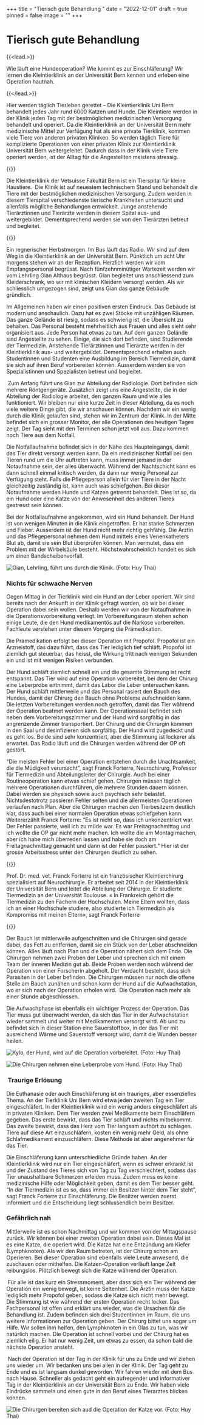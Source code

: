 +++
title = "Tierisch gute Behandlung "
date = "2022-12-01"
draft = true
pinned = false
image = ""
+++
# Tierisch gute Behandlung 

{{<lead.>}}

Wie läuft eine Hundeoperation? Wie kommt es zur Einschläferung? Wir lernen die Kleintierklinik an der Universität Bern kennen und erleben eine Operation hautnah.  

{{</lead.>}}

Hier werden täglich Tierleben gerettet – Die Kleintierklinik Uni Bern behandelt jedes Jahr rund 6000 Katzen und Hunde. Die Kleintiere werden in der Klinik jeden Tag mit der bestmöglichen medizinischen Versorgung behandelt und operiert. Da die Kleintierklinik an der Universität Bern mehr medizinische Mittel zur Verfügung hat als eine private Tierklinik, kommen viele Tiere von anderen privaten Kliniken. So werden täglich Tiere für komplizierte Operationen von einer privaten Klinik zur Kleintierklinik Universität Bern weitergeleitet. Dadurch dass in der Klinik viele Tiere operiert werden, ist der Alltag für die Angestellten meistens stressig.  

{{<box title="Kleintierklinik an der Universität Bern">}}

Die Kleintierklinik der Vetsuisse Fakultät Bern ist ein Tierspital für kleine Haustiere.  Die Klinik ist auf neuestem technischem Stand und behandelt die Tiere mit der bestmöglichen medizinischen Versorgung. Zudem werden in diesem Tierspital verschiedenste tierische Krankheiten untersucht und allenfalls mögliche Behandlungen entwickelt. Junge anstehende Tierärztinnen und Tierärzte werden in diesem Spital aus- und weitergebildet. Dementsprechend werden sie von den Tierärzten betreut und begleitet. 

{{</box>}}

Ein regnerischer Herbstmorgen. Im Bus läuft das Radio. Wir sind auf dem Weg in die Kleintierklinik an der Universität Bern. Pünktlich um acht Uhr morgens stehen wir an der Rezeption. Herzlich werden wir vom Empfangspersonal begrüsst. Nach fünfzehnminütiger Wartezeit werden wir vom Lehrling Gian Althaus begrüsst. Gian begleitet uns anschliessend zum Kleiderschrank, wo wir mit klinischen Kleidern versorgt werden. Als wir schliesslich umgezogen sind, zeigt uns Gian das ganze Gebäude gründlich.  

Im Allgemeinen haben wir einen positiven ersten Eindruck. Das Gebäude ist modern und anschaulich. Dazu hat es zwei Stöcke mit unzähligen Räumen. Das ganze Gelände ist riesig, sodass es schwierig ist, die Übersicht zu behalten. Das Personal besteht mehrheitlich aus Frauen und alles sieht sehr organisiert aus. Jede Person hat etwas zu tun. Auf dem ganzen Gelände sind Angestellte zu sehen. Einige, die sich dort befinden, sind Studierende der Tiermedizin. Anstehende Tierärztinnen und Tierärzte werden in der Kleintierklinik aus- und weitergebildet. Dementsprechend erhalten auch Studentinnen und Studenten eine Ausbildung im Bereich Tiermedizin, damit sie sich auf ihren Beruf vorbereiten können. Ausserdem werden sie von Spezialistinnen und Spezialisten betreut und begleitet. 

 Zum Anfang führt uns Gian zur Abteilung der Radiologie. Dort befinden sich mehrere Röntgengeräte. Zusätzlich zeigt uns eine Angestellte, die in der Abteilung der Radiologie arbeitet, den ganzen Raum und wie alles funktioniert. Wir bleiben nur eine kurze Zeit in dieser Abteilung, da es noch viele weitere Dinge gibt, die wir anschauen können. Nachdem wir ein wenig durch die Klinik gelaufen sind, stehen wir im Zentrum der Klinik. In der Mitte befindet sich ein grosser Monitor, der alle Operationen des heutigen Tages zeigt. Der Tag sieht mit den Terminen schon jetzt voll aus. Dazu kommen noch Tiere aus dem Notfall. 

Die Notfallaufnahme befindet sich in der Nähe des Haupteingangs, damit das Tier direkt versorgt werden kann. Da ein medizinischer Notfall bei den Tieren rund um die Uhr auftreten kann, muss immer jemand in der Notaufnahme sein, der alles überwacht. Während der Nachtschicht kann es dann schnell einmal kritisch werden, da dann nur wenig Personal zur Verfügung steht. Falls die Pflegeperson allein für vier Tiere in der Nacht gleichzeitig zuständig ist, kann auch was schiefgehen. Bei dieser Notaufnahme werden Hunde und Katzen getrennt behandelt. Dies ist so, da ein Hund oder eine Katze von der Anwesenheit des anderen Tieres gestresst sein können.  

Bei der Notfallaufnahme angekommen, wird ein Hund behandelt. Der Hund ist von wenigen Minuten in die Klinik eingetroffen. Er hat starke Schmerzen und Fieber. Ausserdem ist der Hund nicht mehr richtig gehfähig. Die Ärztin und das Pflegepersonal nehmen dem Hund mittels eines Venenkatheters Blut ab, damit sie sein Blut überprüfen können. Man vermutet, dass ein Problem mit der Wirbelsäule besteht. Höchstwahrscheinlich handelt es sich um einen Bandscheibenvorfall.

![Gian, Lehrling, führt uns durch die Klinik. (Foto: Huy Thai)](r1.jpg)

### Nichts für schwache Nerven 

Gegen Mittag in der Tierklinik wird ein Hund an der Leber operiert. Wir sind bereits nach der Ankunft in der Klinik gefragt worden, ob wir bei dieser Operation dabei sein wollen. Deshalb werden wir von der Notaufnahme in die Operationsvorbereitung verlegt. Im Vorbereitungsraum stehen schon einige Leute, die den Hund medikamentös auf die Narkose vorbereiten. Fachleute verstehen unter diesem Vorgang die Prämedikation.  

Die Prämedikation erfolgt bei dieser Operation mit Propofol. Propofol ist ein Arzneistoff, das dazu führt, dass das Tier lediglich tief schläft. Propofol ist ziemlich gut steuerbar, das heisst, die Wirkung tritt nach wenigen Sekunden ein und ist mit wenigen Risiken verbunden.  

Der Hund schläft ziemlich schnell ein und die gesamte Stimmung ist recht entspannt. Das Tier wird auf eine Operation vorbereitet, bei dem der Chirurg eine Leberprobe entnimmt, damit das Labor die Leber untersuchen kann. Der Hund schläft mittlerweile und das Personal rasiert den Bauch des Hundes, damit der Chirurg den Bauch ohne Probleme aufschneiden kann. Die letzten Vorbereitungen werden noch getroffen, damit das Tier während der Operation beatmet werden kann. Der Operationssaal befindet sich neben dem Vorbereitungszimmer und der Hund wird sorgfältig in das angrenzende Zimmer transportiert. Der Chirurg und die Chirurgin kommen in den Saal und desinfizieren sich sorgfältig. Der Hund wird zugedeckt und es geht los. Beide sind sehr konzentriert, aber die Stimmung ist lockerer als erwartet. Das Radio läuft und die Chirurgen werden während der OP oft gestört.  

"Die meisten Fehler bei einer Operation entstehen durch die Unachtsamkeit, die die Müdigkeit verursacht”, sagt Franck Forterre, Neurochirurg, Professor für Tiermedizin und Abteilungsleiter der Chirurgie. Auch bei einer Routineoperation kann etwas schief gehen. Chirurgen müssen täglich mehrere Operationen durchführen, die mehrere Stunden dauern können. Dabei werden sie physisch sowie auch psychisch sehr belastet. Nichtsdestotrotz passieren Fehler selten und die allermeisten Operationen verlaufen nach Plan. Aber die Chirurgen machen den Tierbesitzern deutlich klar, dass auch bei einer normalen Operation etwas schiefgehen kann. Weitererzählt Franck Forterre: “Es ist nicht so, dass ich unkonzentriert war. Der Fehler passierte, weil ich zu müde war. Es war Freitagnachmittag und ich wollte die OP gar nicht mehr machen. Ich wollte die am Montag machen, aber ich habe mich überreden lassen und habe sie doch am Freitagnachmittag gemacht und dann ist der Fehler passiert.“ Hier ist der grosse Arbeitsstress unter den Chirurgen deutlich zu sehen.

{{<box title="Frank Forterre">}}

Prof. Dr. med. vet. Franck Forterre ist ein französischer Kleintierchirurg spezialisiert auf Neurochirurgie. Er arbeitet seit 2014 in der Kleintierklinik der Universität Bern und leitet die Abteilung der Chirurgie. Er studierte Tiermedizin an der Universität Toulouse. « In Frankreich gehört die Tiermedizin zu den Fächern der Hochschulen. Meine Eltern wollten, dass ich an einer Hochschule studiere, also studierte ich Tiermedizin als Kompromiss mit meinen Eltern», sagt Franck Forterre

{{</box>}}

Der Bauch ist mittlerweile aufgeschnitten und die Chirurgen sind gerade dabei, das Fett zu entfernen, damit sie ein Stück von der Leber abschneiden können. Alles läuft nach Plan und die Operation nähert sich dem Ende. Die Chirurgen nehmen zwei Proben der Leber und sprechen sich mit einem Team der inneren Medizin gut ab. Beide Proben werden noch während der Operation von einer Forscherin abgeholt. Der Verdacht besteht, dass sich Parasiten in der Leber befinden. Die Chirurgen müssen nur noch die offene Stelle am Bauch zunähen und schon kann der Hund auf die Aufwachstation, wo er sich nach der Operation erholen wird.  Die Operation nach mehr als einer Stunde abgeschlossen. 

Die Aufwachphase ist ebenfalls ein wichtiger Prozess der Operation. Das Tier muss gut überwacht werden, da sich das Tier in der Aufwachstation wieder sammelt und weiter mit Medikamenten versorgt wird. Ab und zu befindet sich in dieser Station eine Sauerstoffbox, in der das Tier mit ausreichend Wärme und Sauerstoff versorgt wird, damit die Wunden besser heilen.  

![Kylo, der Hund, wird auf die Operation vorbereitet. (Foto: Huy Thai)](r2.jpg)

![Die Chirurgen nehmen eine Leberprobe vom Hund. (Foto: Huy Thai)](r3.jpg)

###  Traurige Erlösung 

Die Euthanasie oder auch Einschläferung ist ein trauriges, aber essenzielles Thema. An der Tierklinik Uni Bern wird etwa jeden zweiten Tag ein Tier eingeschläfert. In der Kleintierklinik wird ein wenig anders eingeschläfert als in privaten Kliniken. Dem Tier werden zwei Medikamente beim Einschläfern gegeben. Das erste bewirkt, dass das Tier schläft und nichts mitbekommt. Das zweite bewirkt, dass das Herz vom Tier langsam aufhört zu schlagen. Tiere auf diese Art einzuschläfern, kosten ein wenig mehr Geld, als ohne Schlafmedikament einzuschläfern. Diese Methode ist aber angenehmer für das Tier.  

Die Einschläferung kann unterschiedliche Gründe haben. An der Kleintierklinik wird nur ein Tier eingeschläfert, wenn es schwer erkrankt ist und der Zustand des Tieres sich von Tag zu Tag verschlechtert, sodass das Tier unaushaltbare Schmerzen erleiden muss. Zudem muss es keine medizinische Hilfe oder Möglichkeit geben, damit es dem Tier besser geht. “In der Tiermedizin ist es so, dass immer ein Besitzer hinter dem Tier steht”, sagt Franck Forterre zur Einschläferung. Die Besitzer werden zuerst informiert und die Entscheidung liegt schlussendlich beim Besitzer.  

### Gefährlich nah 

Mittlerweile ist es schon Nachmittag und wir kommen von der Mittagspause zurück. Wir können bei einer zweiten Operation dabei sein. Dieses Mal ist es eine Katze, die operiert wird. Die Katze hat eine Entzündung am Kiefer (Lymphknoten). Als wir den Raum betreten, ist der Chirurg schon am Operieren. Bei dieser Operation sind ebenfalls viele Leute anwesend, die zuschauen oder mithelfen. Die Katzen-Operation verläuft lange Zeit reibungslos. Plötzlich bewegt sich die Katze während der Operation.  

 Für alle ist das kurz ein Stressmoment, aber dass sich ein Tier während der Operation ein wenig bewegt, ist keine Seltenheit. Die Ärztin muss der Katze lediglich mehr Propofol geben, sodass die Katze sich nicht mehr bewegt. Die Stimmung ist wie während der ersten Operation recht locker. Das Fachpersonal ist offen und erklärt uns wieder, was die Ursachen für die Behandlung ist. Zudem befinden sich drei Studentinnen im Raum, die uns weitere Informationen zur Operation geben. Der Chirurg bittet uns sogar um Hilfe. Wir sollen ihm helfen, den Lymphknoten in ein Glas zu tun, was wir natürlich machen. Die Operation ist schnell vorbei und der Chirurg hat es ziemlich eilig. Er hat nur wenig Zeit, um etwas zu essen, da schon bald die nächste Operation ansteht.  

 Nach der Operation ist der Tag in der Klinik für uns zu Ende und wir ziehen uns wieder um. Wir bedanken uns bei allen in der Klinik. Der Tag geht zu Ende und es ist langsam dunkel geworden. Wir fahren wieder mit dem Bus nach Hause. Schneller als gedacht geht ein aufregender und informativer Tag in der Kleintierklinik an der Universität Bern zu Ende. Wir haben viele Eindrücke sammeln und einen gute in den Beruf eines Tierarztes blicken können. 

![Die Chirurgen bereiten sich aud die Operation der Katze vor. (Foto: Huy Thai)](r4.jpg)